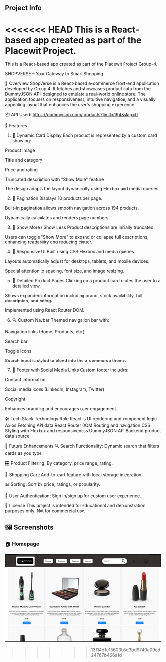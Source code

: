 ## Project Info

<<<<<<< HEAD
This is a React-based app created as part of the Placewit Project.
=======
This is a React-based app created as part of the Placewit Project Group-4.

SHOPVERSE – Your Gateway to Smart Shopping

🚀 Overview
ShopVerse is a React-based e-commerce front-end application developed by Group 4. It fetches and showcases product data from the DummyJSON API, designed to emulate a real-world online store. The application focuses on responsiveness, intuitive navigation, and a visually appealing layout that enhances the user's shopping experience.

📦 API Used:
https://dummyjson.com/products?limit=194&skip=0

🔧 Features
1. 🔲 Dynamic Card Display
Each product is represented by a custom card showing:

Product image

Title and category

Price and rating

Truncated description with "Show More" feature

The design adapts the layout dynamically using Flexbox and media queries.

2. 🔢 Pagination
Displays 10 products per page.

Built-in pagination allows smooth navigation across 194 products.

Dynamically calculates and renders page numbers.

3. 📖 Show More / Show Less
Product descriptions are initially truncated.

Users can toggle "Show More" to expand or collapse full descriptions, enhancing readability and reducing clutter.

4. 📱 Responsive UI
Built using CSS Flexbox and media queries.

Layouts automatically adjust for desktops, tablets, and mobile devices.

Special attention to spacing, font size, and image resizing.

5. 📄 Detailed Product Pages
Clicking on a product card routes the user to a detailed view.

Shows expanded information including brand, stock availability, full description, and rating.

Implemented using React Router DOM.

6. 🔍 Custom Navbar
Themed navigation bar with:

Navigation links (Home, Products, etc.)

Search bar

Toggle icons

Search input is styled to blend into the e-commerce theme.

7. 🧾 Footer with Social Media Links
Custom footer includes:

Contact information

Social media icons (LinkedIn, Instagram, Twitter)

Copyright

Enhances branding and encourages user engagement.

🛠️ Tech Stack
Technology	Role
React.js	UI rendering and component logic
Axios	Fetching API data
React Router DOM	Routing and navigation
CSS	Styling with Flexbox and responsiveness
DummyJSON API	Backend product data source

🧪 Future Enhancements
🔍 Search Functionality: Dynamic search that filters cards as you type.

🎛️ Product Filtering: By category, price range, rating.

🛒 Shopping Cart: Add-to-cart feature with local storage integration.

📊 Sorting: Sort by price, ratings, or popularity.

🧾 User Authentication: Sign in/sign up for custom user experience.

📄 License
This project is intended for educational and demonstration purposes only. Not for commercial use.


## 🖼️ Screenshots

### 🏠 Homepage
![Homepage](./public/UI.png)






>>>>>>> 13f14d1e15603b5d3bd9740a09cd24767b466a1d

